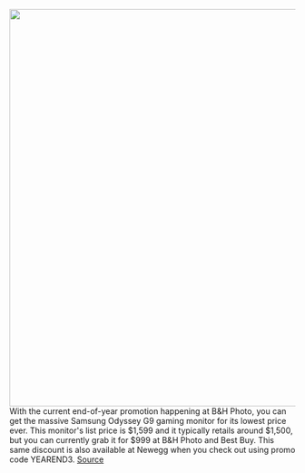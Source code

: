 <img src='https://cdn.vox-cdn.com/thumbor/EEZAZPUGhncRTrJu4BfHyKtJAPo=/0x0:2040x1360/1200x800/filters:focal(857x517:1183x843)/cdn.vox-cdn.com/uploads/chorus_image/image/70311013/cfaulkner_210720_4672_0001.0.jpg' width='700px' /><br/>
With the current end-of-year promotion happening at B&H Photo, you can get the massive Samsung Odyssey G9 gaming monitor for its lowest price ever. This monitor's list price is $1,599 and it typically retails around $1,500, but you can currently grab it for $999 at B&H Photo and Best Buy. This same discount is also available at Newegg when you check out using promo code YEAREND3.
<a href='https://www.theverge.com/good-deals/2021/12/23/22850641/odyssey-g9-gaming-monitor-razer-keyboard-smart-frames-epic-games-deal-sale'> Source <a/>